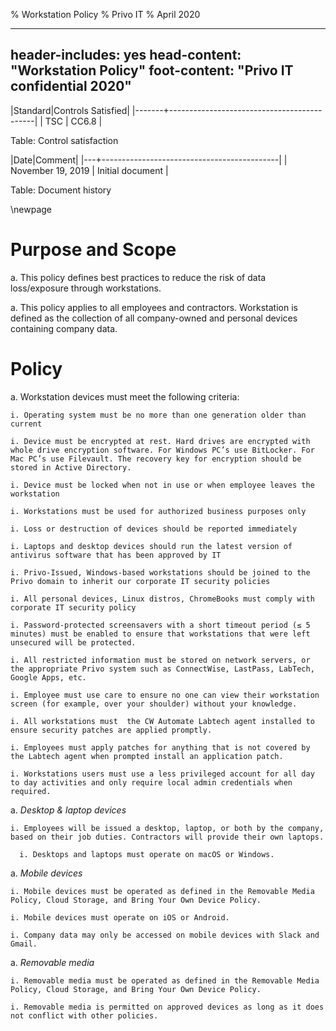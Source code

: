 % Workstation Policy
% Privo IT
% April 2020

---
header-includes: yes
head-content: "Workstation Policy"
foot-content: "Privo IT confidential 2020"
---

|Standard|Controls Satisfied|
|-------+--------------------------------------------|
| TSC | CC6.8 |

Table: Control satisfaction


|Date|Comment|
|---+--------------------------------------------|
| November 19, 2019 | Initial document |

Table: Document history


\newpage


# Purpose and Scope

a. This policy defines best practices to reduce the risk of data loss/exposure through workstations.

a. This policy applies to all employees and contractors. Workstation is defined as the collection of all company-owned and personal devices containing company data.

# Policy

a. Workstation devices must meet the following criteria:

    i. Operating system must be no more than one generation older than current

    i. Device must be encrypted at rest. Hard drives are encrypted with whole drive encryption software. For Windows PC’s use BitLocker. For Mac PC’s use Filevault. The recovery key for encryption should be stored in Active Directory.

    i. Device must be locked when not in use or when employee leaves the workstation

    i. Workstations must be used for authorized business purposes only

    i. Loss or destruction of devices should be reported immediately

    i. Laptops and desktop devices should run the latest version of antivirus software that has been approved by IT

    i. Privo-Issued, Windows-based workstations should be joined to the Privo domain to inherit our corporate IT security policies

    i. All personal devices, Linux distros, ChromeBooks must comply with corporate IT security policy

    i. Password-protected screensavers with a short timeout period (≤ 5 minutes) must be enabled to ensure that workstations that were left unsecured will be protected.

    i. All restricted information must be stored on network servers, or the appropriate Privo system such as ConnectWise, LastPass, LabTech, Google Apps, etc.

    i. Employee must use care to ensure no one can view their workstation screen (for example, over your shoulder) without your knowledge.

    i. All workstations must  the CW Automate Labtech agent installed to ensure security patches are applied promptly.

    i. Employees must apply patches for anything that is not covered by the Labtech agent when prompted install an application patch.

    i. Workstations users must use a less privileged account for all day to day activities and only require local admin credentials when required.

a. *Desktop & laptop devices*

    i. Employees will be issued a desktop, laptop, or both by the company, based on their job duties. Contractors will provide their own laptops.

	  i. Desktops and laptops must operate on macOS or Windows.

a. *Mobile devices*

    i. Mobile devices must be operated as defined in the Removable Media Policy, Cloud Storage, and Bring Your Own Device Policy.

    i. Mobile devices must operate on iOS or Android.

    i. Company data may only be accessed on mobile devices with Slack and Gmail.

a. *Removable media*

    i. Removable media must be operated as defined in the Removable Media Policy, Cloud Storage, and Bring Your Own Device Policy.

    i. Removable media is permitted on approved devices as long as it does not conflict with other policies.


